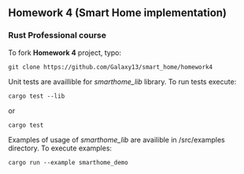 ## Homework 4 (Smart Home implementation)
### Rust Professional course
To fork __Homework 4__ project, typo:
```commandline
git clone https://github.com/Galaxy13/smart_home/homework4
```
Unit tests are availlible for *smarthome_lib* library. To run tests execute:
```commandline
cargo test --lib
```
or
```commandline
cargo test
```
Examples of usage of *smarthome_lib* are availible in /src/examples directory. To execute examples:
```commandline
cargo run --example smarthome_demo
```